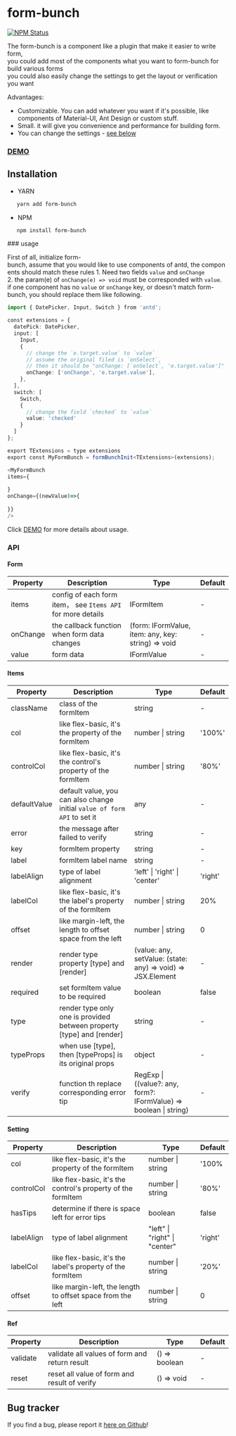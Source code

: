 # form-bunch
[![NPM Status](https://img.shields.io/npm/v/form-bunch.svg)](https://www.npmjs.com/package/form-bunch)  

The form-bunch is a component like a plugin that make it easier to write form,  
you could add most of the components what you want to form-bunch for build various forms  
you could also easily change the settings to get the layout or verification you want

Advantages:
- Customizable. You can add whatever you want if it's possible, like components of Material-UI, Ant Design or custom stuff. 
- Small. it will give you convenience and performance for building form.  
- You can change the settings - [see below](#advanced-usage)

### [DEMO](https://github.com/zixiCat/form-bunch)

## Installation

- YARN

```bash
   yarn add form-bunch
```

- NPM

```bash
   npm install form-bunch
```

### usage

First of all, initialize form-bunch, assume that you would like to use components of antd, the components should match these rules
1. Need two fields `value` and `onChange`
2. the param(e) of `onChange(e) => void` must be corresponded with `value`.
if one component has no `value` or `onChange` key, or doesn't match form-bunch, you should replace them like following.

```typescript jsx
import { DatePicker, Input, Switch } from 'antd';

const extensions = {
  datePick: DatePicker,
  input: [
    Input,
    {
      // change the `e.target.value` to `value`
      // assume the original filed is `onSelect`, 
      // then it should be "onChange: [`onSelect`, 'e.target.value']"
      onChange: ['onChange', 'e.target.value'],
    },
  ],
  switch: [
    Switch,
    {
      // change the field `checked` to `value`
      value: 'checked'
    }
  ]
};

export TExtensions = type extensions
export const MyFormBunch = formBunchInit<TExtensions>(extensions);
```


```typescript jsx
<MyFormBunch
items={
    
}
onChange={(newValue)=>{
    
}}
/>
```

Click [DEMO](https://github.com/zixiCat/form-bunch) for more details about usage.

### API

#### Form

| Property | Description                                                 | Type                                               | Default |
| -------- | ----------------------------------------------------------- | -------------------------------------------------- | ------- |
| items    | config of each form item， see `Items API` for more details | IFormItem<T>                                       | -       |
| onChange | the callback function when form data changes                | (form: IFormValue, item: any, key: string) => void | -       |
| value    | form data                                                   | IFormValue                                         | -       |

#### Items

| Property     | Description                                                               | Type                                                              | Default |
| ------------ | ------------------------------------------------------------------------- | ----------------------------------------------------------------- | ------- |
| className    | class of the formItem                                                     | string                                                            | -       |
| col          | like flex-basic, it's the property of the formItem                        | number \| string                                                  | '100%'  |
| controlCol   | like flex-basic, it's the control's property of the formItem              | number \| string                                                  | '80%'   |
| defaultValue | default value, you can also change initial  `value of form API` to set it | any                                                               | -       |
| error        | the message after failed to verify                                        | string                                                            | -       |
| key          | formItem property                                                         | string                                                            | -       |
| label        | formItem label name                                                       | string                                                            | -       |
| labelAlign   | type of label alignment                                                   | 'left' \| 'right' \| 'center'                                     | 'right' |
| labelCol     | like flex-basic, it's the label's property of the formItem                | number \| string                                                  | 20%     |
| offset       | like margin-left, the length to offset space from the left                | number \| string                                                  | 0       |
| render       | render type property [type] and [render]                                  | (value: any, setValue: (state: any) => void) => JSX.Element       | -       |
| required     | set formItem value to be required                                         | boolean                                                           | false   |
| type         | render type only one is provided between property [type] and [render]     | string                                                            | -       |
| typeProps    | when use [type], then [typeProps] is its original props                   | object                                                            | -       |
| verify       | function th replace corresponding error tip                               | RegExp \| ((value?: any, form?: IFormValue) => boolean \| string) | -       |

#### Setting

| Property   | Description                                                  | Type                          | Default |
| ---------- | ------------------------------------------------------------ | ----------------------------- | ------- |
| col        | like flex-basic, it's the property of the formItem           | number \| string              | '100%   |
| controlCol | like flex-basic, it's the control's property of the formItem | number \| string              | '80%'   |
| hasTips    | determine if there is space left for error tips              | boolean                       | false   |
| labelAlign | type of label alignment                                      | "left" \| "right" \| "center" | 'right' |
| labelCol   | like flex-basic, it's the label's property of the formItem   | number \| string              | '20%'   |
| offset     | like margin-left, the length to offset space from the left   | number \| string              | 0       |

#### Ref

| Property | Description                                   | Type          | Default |
| -------- | --------------------------------------------- | ------------- | ------- |
| validate | validate all values of form and return result | () => boolean | -       |
| reset    | reset all value of form and result of verify  | () => void    | -       |

## Bug tracker


If you find a bug, please report it [here on Github](https://github.com/zixiCat/form-bunch/issues)!
